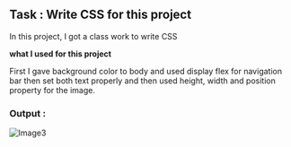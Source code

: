 ## Task : Write CSS for this project

In this project, I got a class work to write CSS 

**what I used for this project**

First I gave background color to body and used display flex for navigation bar then set both text properly and then used height, width and position property for the image.

### Output :

![Image3](https://user-images.githubusercontent.com/119880897/209842020-4beb6b3b-ca92-4e8e-8e12-839fab339674.jpg)
